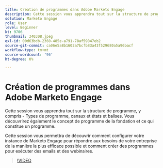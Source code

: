 ```yaml
---
title: Création de programmes dans Adobe Marketo Engage
description: Cette session vous apprendra tout sur la structure de programme, y compris - Types de programme, canaux et états et balises.
solution: Marketo Engage
role: User
level: Beginner
kt: 9706
thumbnail: 340308.jpeg
exl-id: 00d63bdb-2360-485e-a791-78af59847eb2
source-git-commit: ca06e5a8b1602a7bcfb83a43f529680a5a96bacf
workflow-type: tm+mt
source-wordcount: '96'
ht-degree: 0%

---
```


# Création de programmes dans Adobe Marketo Engage

Cette session vous apprendra tout sur la structure de programme, y compris - Types de programme, canaux et états et balises. Vous découvrirez également le concept de programme de la fondation et ce qui constitue un programme.

Cette session vous permettra de découvrir comment configurer votre instance de Marketo Engage pour répondre aux besoins de votre entreprise de la manière la plus efficace possible et comment créer des programmes pour exécuter des emails et des webinaires.

>[!VIDEO](https://video.tv.adobe.com/v/340308/?quality=12&learn=on)
